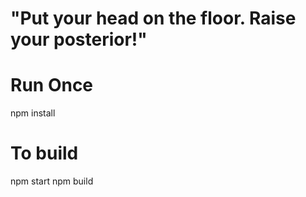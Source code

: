 # "Put your head on the floor. Raise your posterior!"

# Run Once
npm install

# To build
npm start
npm build

